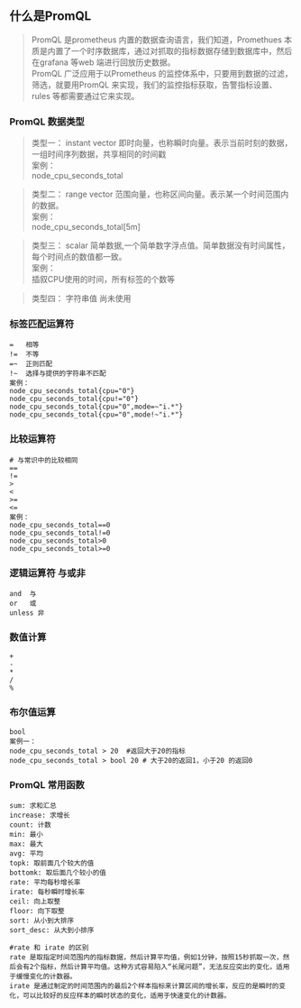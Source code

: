 ## 什么是PromQL
> PromQL 是prometheus 内置的数据查询语言，我们知道，Promethues 本质是内置了一个时序数据库，通过对抓取的指标数据存储到数据库中，然后在grafana 等web 端进行回放历史数据。  
PromQL 广泛应用于以Prometheus 的监控体系中，只要用到数据的过滤，筛选，就要用PromQL 来实现，我们的监控指标获取，告警指标设置、rules 等都需要通过它来实现。

### PromQL 数据类型
> 类型一： instant vector 即时向量，也称瞬时向量。表示当前时刻的数据，一组时间序列数据，共享相同的时间戳  
案例：  
node_cpu_seconds_total

> 类型二： range vector 范围向量，也称区间向量。表示某一个时间范围内的数据。  
案例：  
node_cpu_seconds_total[5m]

> 类型三： scalar 简单数据,一个简单数字浮点值。简单数据没有时间属性，每个时间点的数值都一致。  
案例：  
插叙CPU使用的时间，所有标签的个数等

> 类型四： 字符串值 尚未使用

### 标签匹配运算符
```
=   相等
!=  不等
=~  正则匹配
!~  选择与提供的字符串不匹配
案例：
node_cpu_seconds_total{cpu="0"}
node_cpu_seconds_total{cpu!="0"}
node_cpu_seconds_total{cpu="0",mode=~"i.*"}
node_cpu_seconds_total{cpu="0",mode!~"i.*"}
```

### 比较运算符
```
# 与常识中的比较相同
==
!=
>
<
>=
<=
案例：
node_cpu_seconds_total==0
node_cpu_seconds_total!=0
node_cpu_seconds_total>0
node_cpu_seconds_total>=0
```

### 逻辑运算符 与或非
```
and  与
or   或
unless 非
```

### 数值计算
```
+
-
*
/
%
```

### 布尔值运算
```
bool
案例一：
node_cpu_seconds_total > 20  #返回大于20的指标
node_cpu_seconds_total > bool 20 # 大于20的返回1，小于20 的返回0
```

### PromQL 常用函数
```
sum: 求和汇总
increase: 求增长
count: 计数
min: 最小
max: 最大
avg: 平均
topk: 取前面几个较大的值
bottomk: 取后面几个较小的值
rate: 平均每秒增长率
irate: 每秒瞬时增长率
ceil: 向上取整
floor: 向下取整
sort: 从小到大排序
sort_desc: 从大到小排序

#rate 和 irate 的区别
rate 是取指定时间范围内的指标数据，然后计算平均值，例如1分钟，按照15秒抓取一次，然后会有2个指标，然后计算平均值。这种方式容易陷入“长尾问题”，无法反应突出的变化，适用于缓慢变化的计数器。
irate 是通过制定的时间范围内的最后2个样本指标来计算区间的增长率，反应的是瞬时的变化，可以比较好的反应样本的瞬时状态的变化，适用于快速变化的计数器。
```
